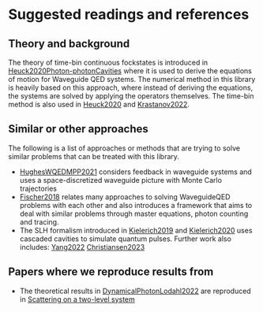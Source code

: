 # Suggested readings and references

## Theory and background
The theory of time-bin continuous fockstates is introduced in [Heuck2020Photon-photonCavities](@cite) where it is used to derive the equations of motion for Waveguide QED systems. The numerical method in this library is heavily based on this approach, where instead of deriving the equations, the systems are solved by applying the operators themselves. The time-bin method is also used in [Heuck2020](@cite) and [Krastanov2022](@cite).

## Similar or other approaches

The following is a list of approaches or methods that are trying to solve similar problems that can be treated with this library.
* [HughesWQEDMPP2021](@cite) considers feedback in waveguide systems and uses a space-discretized waveguide picture with Monte Carlo trajectories
* [Fischer2018](@cite) relates many approaches to solving WaveguideQED problems with each other and also introduces a framework that aims to deal with similar problems through master equations, photon counting and tracing.
* The SLH formalism introduced in [Kielerich2019](@cite) and [Kielerich2020](@cite) uses cascaded cavities to simulate quantum pulses. Further work also includes: [Yang2022](@cite) [Christiansen2023](@cite)

## Papers where we reproduce results from
* The theoretical results in [DynamicalPhotonLodahl2022](@cite) are reproduced in [Scattering on a two-level system](https://qojulia.github.io/WaveguideQED.jl/dev/example_lodahl/)


```@bibliography
```
